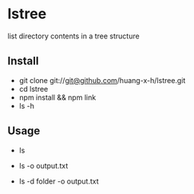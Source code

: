 # lstree

list directory contents in a tree structure

## Install

- git clone git://git@github.com/huang-x-h/lstree.git
- cd lstree
- npm install && npm link
- ls -h

## Usage

- ls

- ls -o output.txt

- ls -d folder -o output.txt